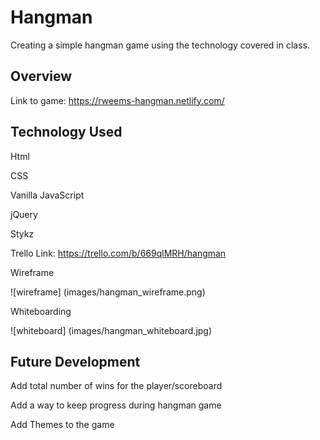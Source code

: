 # Hangman
Creating a simple hangman game using the technology covered in class. 


## Overview 

Link to game: https://rweems-hangman.netlify.com/

## Technology Used
Html


CSS


Vanilla JavaScript


jQuery


Stykz


Trello Link: https://trello.com/b/669qlMRH/hangman


Wireframe 


![wireframe] (images/hangman_wireframe.png)


Whiteboarding


![whiteboard] (images/hangman_whiteboard.jpg)


## Future Development
Add total number of wins for the player/scoreboard


Add a way to keep progress during hangman game


Add Themes to the game
